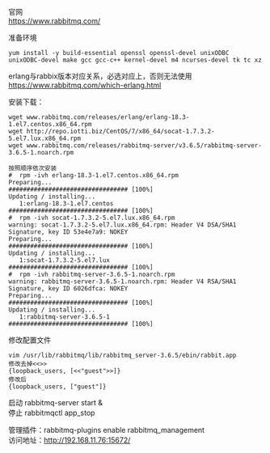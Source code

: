 官网  
https://www.rabbitmq.com/  

准备环境  
```
yum install -y build-essential openssl openssl-devel unixODBC unixODBC-devel make gcc gcc-c++ kernel-devel m4 ncurses-devel tk tc xz
```  
erlang与rabbix版本对应关系，必选对应上，否则无法使用  
https://www.rabbitmq.com/which-erlang.html  

安装下载：  
```
wget www.rabbitmq.com/releases/erlang/erlang-18.3-1.el7.centos.x86_64.rpm
wget http://repo.iotti.biz/CentOS/7/x86_64/socat-1.7.3.2-5.el7.lux.x86_64.rpm
wget www.rabbitmq.com/releases/rabbitmq-server/v3.6.5/rabbitmq-server-3.6.5-1.noarch.rpm

按照顺序依次安装
#  rpm -ivh erlang-18.3-1.el7.centos.x86_64.rpm 
Preparing...                          ################################# [100%]
Updating / installing...
   1:erlang-18.3-1.el7.centos         ################################# [100%]
#  rpm -ivh socat-1.7.3.2-5.el7.lux.x86_64.rpm 
warning: socat-1.7.3.2-5.el7.lux.x86_64.rpm: Header V4 DSA/SHA1 Signature, key ID 53e4e7a9: NOKEY
Preparing...                          ################################# [100%]
Updating / installing...
   1:socat-1.7.3.2-5.el7.lux          ################################# [100%]
#  rpm -ivh rabbitmq-server-3.6.5-1.noarch.rpm 
warning: rabbitmq-server-3.6.5-1.noarch.rpm: Header V4 RSA/SHA1 Signature, key ID 6026dfca: NOKEY
Preparing...                          ################################# [100%]
Updating / installing...
   1:rabbitmq-server-3.6.5-1          ################################# [100%]
```  

修改配置文件  
```
vim /usr/lib/rabbitmq/lib/rabbitmq_server-3.6.5/ebin/rabbit.app
修改去掉<<>>
{loopback_users, [<<"guest">>]}
修改后
{loopback_users, ["guest"]}
```  

启动 rabbitmq-server start &  
停止 rabbitmqctl app_stop  

管理插件：rabbitmq-plugins enable rabbitmq_management  
访问地址：http://192.168.11.76:15672/  

